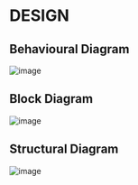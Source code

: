# DESIGN

## Behavioural Diagram
![image](https://user-images.githubusercontent.com/94229525/144294948-2124915d-57e8-4cc1-9cdd-3a5213beccf0.png)

## Block Diagram
![image](https://user-images.githubusercontent.com/94229525/144294997-c404bb82-e3ea-48fd-ac61-fc0fde87f63a.png)

## Structural Diagram
![image](https://user-images.githubusercontent.com/94229525/144295038-8b089ae4-8ef7-4817-997c-2782e54b6d2e.png)



